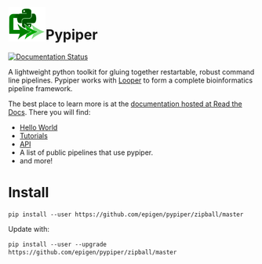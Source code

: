 <img src="logo_pypiper.svg" alt="Pypiper logo" height="70" align="left"/>

# Pypiper

[![Documentation Status](https://readthedocs.org/projects/pypiper/badge/?version=latest)](http://pypiper.readthedocs.org/en/latest/?badge=latest)

A lightweight python toolkit for gluing together restartable, robust command line pipelines. Pypiper works with [Looper](http://github.com/epigen/looper) to form a complete bioinformatics pipeline framework.

The best place to learn more is at the [documentation hosted at Read the Docs](http://pypiper.readthedocs.org/). There you will find:

* [Hello World](http://pypiper.readthedocs.io/en/latest/hello-world.html)
* [Tutorials](http://pypiper.readthedocs.io/en/latest/tutorials.html)
* [API](http://pypiper.readthedocs.io/en/latest/api.html)
* A list of public pipelines that use pypiper.
* and more!

# Install

```
pip install --user https://github.com/epigen/pypiper/zipball/master
```

Update with:

```
pip install --user --upgrade https://github.com/epigen/pypiper/zipball/master
```
